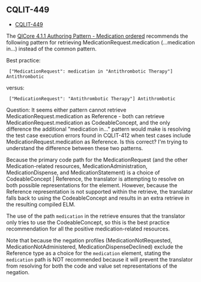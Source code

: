 ## CQLIT-449

* [CQLIT-449](https://oncprojectracking.healthit.gov/support/browse/CQLIT-449)

The [QICore 4.1.1 Authoring Pattern - Medication ordered](https://github.com/cqframework/CQL-Formatting-and-Usage-Wiki/wiki/Authoring-Patterns---QICore-v4.1.1#medication-ordered) recommends the following pattern for retrieving MedicationRequest.medication (...medication in...) instead of the common pattern.

Best practice:

```cql
 ["MedicationRequest": medication in "Antithrombotic Therapy"] Antithrombotic 
```

versus:

```cql
 ["MedicationRequest": "Antithrombotic Therapy"] Antithrombotic 
```

Question: It seems either pattern cannot retrieve MedicationRequest.medication as Reference - both can retrieve MedicationRequest.medication as CodeableConcept, and the only difference the additional "medication in..." pattern would make is resolving the test case execution errors found in CQLIT-412 when test cases include MedicationRequest.medication as Reference. Is this correct? I'm trying to understand the difference between these two patterns.

Because the primary code path for the MedicationRequest (and the other Medication-related resources, MedicationAdministration, MedicationDispense, and MedicationStatement) is a choice of CodeableConcept | Reference, the translator is attempting to resolve on both possible representations for the element. However, because the Reference representation is not supported within the retrieve, the translator falls back to using the CodeableConcept and results in an extra retrieve in the resulting compiled ELM.

The use of the path `medication` in the retrieve ensures that the translator only tries to use the CodeableConcept, so this is the best practice recommendation for all the positive medication-related resources.

Note that because the negation profiles (MedicationNotRequested, MedicationNotAdministered, MedicationDispenseDeclined) exclude the Reference type as a choice for the `medication` element, stating the `medication` path is NOT recommended because it will prevent the translator from resolving for both the code and value set representations of the negation.